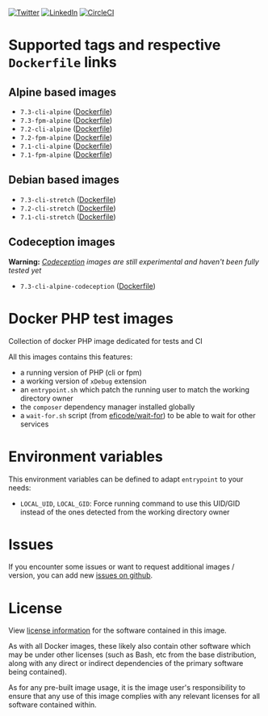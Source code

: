 [![Twitter](https://img.shields.io/badge/Twitter-%40jeckel4-blue.svg)](https://twitter.com/jeckel4) [![LinkedIn](https://img.shields.io/badge/LinkedIn-Julien%20Mercier-blue.svg)](https://www.linkedin.com/in/jeckel/) [![CircleCI](https://circleci.com/gh/jeckel/docker-php-test.svg?style=svg)](https://circleci.com/gh/jeckel/docker-php-test)

# Supported tags and respective `Dockerfile` links

## Alpine based images
- `7.3-cli-alpine` ([Dockerfile](https://github.com/jeckel/docker-php-test/blob/master/php-7.3-cli-alpine/Dockerfile))
- `7.3-fpm-alpine` ([Dockerfile](https://github.com/jeckel/docker-php-test/blob/master/php-7.3-fpm-alpine/Dockerfile))
- `7.2-cli-alpine` ([Dockerfile](https://github.com/jeckel/docker-php-test/blob/master/php-7.2-cli-alpine/Dockerfile))
- `7.2-fpm-alpine` ([Dockerfile](https://github.com/jeckel/docker-php-test/blob/master/php-7.2-fpm-alpine/Dockerfile))
- `7.1-cli-alpine` ([Dockerfile](https://github.com/jeckel/docker-php-test/blob/master/php-7.1-cli-alpine/Dockerfile))
- `7.1-fpm-alpine` ([Dockerfile](https://github.com/jeckel/docker-php-test/blob/master/php-7.1-fpm-alpine/Dockerfile))

## Debian based images

- `7.3-cli-stretch` ([Dockerfile](https://github.com/jeckel/docker-php-test/blob/master/php-7.3-cli-stretch/Dockerfile))
- `7.2-cli-stretch` ([Dockerfile](https://github.com/jeckel/docker-php-test/blob/master/php-7.2-cli-stretch/Dockerfile))
- `7.1-cli-stretch` ([Dockerfile](https://github.com/jeckel/docker-php-test/blob/master/php-7.1-cli-stretch/Dockerfile))


## Codeception images

**Warning:** *[Codeception](https://codeception.com/) images are still experimental and haven't been fully tested yet*

- `7.3-cli-alpine-codeception` ([Dockerfile](https://github.com/jeckel/docker-php-test/blob/master/php-7.3-cli-alpine-codeception/Dockerfile))

# Docker PHP test images
Collection of docker PHP image dedicated for tests and CI

All this images contains this features:
- a running version of PHP (cli or fpm)
- a working version of `xDebug` extension
- an `entrypoint.sh` which patch the running user to match the working directory owner
- the `composer` dependency manager installed globally
- a `wait-for.sh` script (from [eficode/wait-for](https://github.com/eficode/wait-for)) to be able to wait for other services

# Environment variables

This environment variables can be defined to adapt `entrypoint` to your needs:

- `LOCAL_UID`, `LOCAL_GID`: Force running command to use this UID/GID instead of the ones detected from the working directory owner

# Issues

If you encounter some issues or want to request additional images / version, you can add new [issues on github](https://github.com/jeckel/docker-php-test/issues).

# License

View [license information](https://github.com/jeckel/docker-php-test/blob/master/LICENSE) for the software contained in this image.

As with all Docker images, these likely also contain other software which may be under other licenses (such as Bash, etc from the base distribution, along with any direct or indirect dependencies of the primary software being contained).

As for any pre-built image usage, it is the image user's responsibility to ensure that any use of this image complies with any relevant licenses for all software contained within.